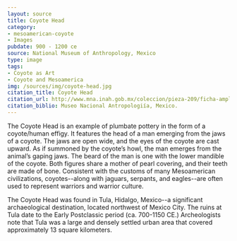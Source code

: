 ```yaml
---
layout: source
title: Coyote Head
category: 
- mesoamerican-coyote
- Images
pubdate: 900 - 1200 ce
source: National Museum of Anthropology, Mexico
type: image
tags: 
- Coyote as Art
- Coyote and Mesoamerica
img: /sources/img/coyote-head.jpg
citation_title: Coyote Head
citation_url: http://www.mna.inah.gob.mx/coleccion/pieza-209/ficha-ampliada.html
citation_biblio: Museo Nacional Antropologiía, Mexico. 
---
```


The Coyote Head is an example of plumbate pottery in the form of a coyote/human effigy. It features the head of a man emerging from the jaws of a coyote. The jaws are open wide, and the eyes of the coyote are cast upward.  As if summoned by the coyote’s howl, the man emerges from the animal’s gaping jaws.  The beard of the man is one with the lower mandible of the coyote.  Both figures share a mother of pearl covering, and their teeth are made of bone. Consistent with the customs of many Mesoamerican civilizations, coyotes--along with jaguars, serpants, and eagles--are often used to represent warriors and warrior culture. 

The Coyote Head was found in Tula, Hidalgo, Mexico--a significant archaeological destination, located northwest of Mexico City. The ruins at Tula date to the Early Postclassic period (ca. 700-1150 CE.)   Archeologists note that Tula was a large and densely settled urban area that covered approximately 13 square kilometers.

